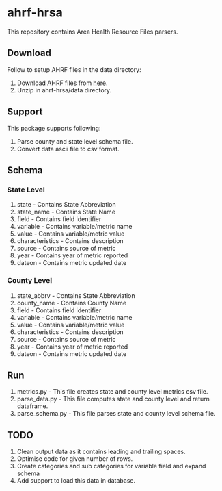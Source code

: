 # ahrf-hrsa

This repository contains Area Health Resource Files parsers.

## Download

Follow to setup AHRF files in the data directory:

1. Download AHRF files from [here](https://data.hrsa.gov/data/download?data=AHRF#AHRF).
2. Unzip in ahrf-hrsa/data directory.

## Support

This package supports following:

1. Parse county and state level schema file.
2. Convert data ascii file to csv format.

## Schema

### State Level

1. state - Contains State Abbreviation
2. state_name - Contains State Name
3. field - Contains field identifier
4. variable - Contains variable/metric name
5. value - Contains variable/metric value
6. characteristics - Contains description
7. source - Contains source of metric
8. year - Contains year of metric reported
9. dateon - Contains metric updated date

### County Level

1. state_abbrv - Contains State Abbreviation
2. county_name - Contains County Name
3. field - Contains field identifier
4. variable - Contains variable/metric name
5. value - Contains variable/metric value
6. characteristics - Contains description
7. source - Contains source of metric
8. year - Contains year of metric reported
9. dateon - Contains metric updated date

## Run

1. metrics.py - This file creates state and county level metrics csv file.
2. parse_data.py - This file computes state and county level and return dataframe.
3. parse_schema.py - This file parses state and county level schema file.

## TODO

1. Clean output data as it contains leading and trailing spaces.
2. Optimise code for given number of rows.
3. Create categories and sub categories for variable field and expand schema
4. Add support to load this data in database.
